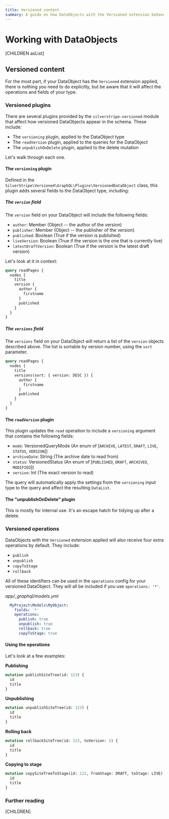 ```yaml
---
title: Versioned content
summary: A guide on how DataObjects with the Versioned extension behave in GraphQL schemas
---
```


# Working with DataObjects

[CHILDREN asList]

## Versioned content

For the most part, if your DataObject has the `Versioned` extension applied, there is nothing you need to do
explicitly, but be aware that it will affect the operations and fields of your type.

### Versioned plugins

There are several plugins provided by the `silverstripe-versioned` module that affect how versioned DataObjects
appear in the schema. These include:

* The `versioning` plugin, applied to the DataObject type
* The `readVersion` plugin, applied to the queries for the DataObject
* The `unpublishOnDelete` plugin, applied to the delete mutation

Let's walk through each one.

#### The `versioning` plugin

Defined in the `SilverStripe\Versioned\GraphQL\Plugins\VersionedDataObject` class, this plugin adds
several fields to the DataObject type, including:

##### The `version` field

The `version` field on your DataObject will include the following fields:

* `author`: Member (Object -- the author of the version)
* `publisher`: Member (Object -- the publisher of the version)
* `published`: Boolean (True if the version is published)
* `liveVersion`: Boolean (True if the version is the one that is currently live)
* `latestDraftVersion`: Boolean (True if the version is the latest draft version)

Let's look at it in context:

```graphql
query readPages {
  nodes {
    title
    version {
      author {
        firstname
      }
      published
    }
  }
}
```

##### The `versions` field

The `versions` field on your DataObject will return a list of the `version` objects described above.
The list is sortable by version number, using the `sort` parameter.

```graphql
query readPages {
  nodes {
    title
    versions(sort: { version: DESC }) {
      author {
        firstname
      }
      published
    }
  }
}
```

#### The `readVersion` plugin

This plugin updates the `read` operation to include a `versioning` argument that contains the following
fields:

* `mode`: VersionedQueryMode (An enum of [`ARCHIVE`, `LATEST`, `DRAFT`, `LIVE`, `STATUS`, `VERSION`])
* `archiveDate`: String (The archive date to read from)
* `status`: VersionedStatus (An enum of [`PUBLISHED`, `DRAFT`, `ARCHIVED`, `MODIFIED`])
* `version`: Int (The exact version to read)

The query will automatically apply the settings from the `versioning` input type to the query and affect
the resulting `DataList`.


#### The "unpublishOnDelete" plugin

This is mostly for internal use. It's an escape hatch for tidying up after a delete.

### Versioned operations

DataObjects with the `Versioned` extension applied will also receive four extra operations
by default. They include:

* `publish`
* `unpublish`
* `copyToStage`
* `rollback`

All of these identifiers can be used in the `operations` config for your versioned
DataObject. They will all be included if you use `operations: '*'`.

*app/_graphql/models.yml*
```yaml
  MyProject\Models\MyObject:
    fields: '*'
    operations:
      publish: true
      unpublish: true
      rollback: true
      copyToStage: true

```

#### Using the operations

Let's look at a few examples:

**Publishing**
```graphql
mutation publishSiteTree(id: 123) {
  id
  title
}
```

**Unpublishing**
```graphql
mutation unpublishSiteTree(id: 123) {
  id
  title
}
```

**Rolling back**
```graphql
mutation rollbackSiteTree(id: 123, toVersion: 5) {
  id
  title
}
```

**Copying to stage**
```graphql
mutation copySiteTreeToStage(id: 123, fromStage: DRAFT, toStage: LIVE) {
  id
  title
}
```

### Further reading

[CHILDREN]
